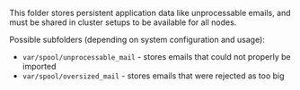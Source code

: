 This folder stores persistent application data like unprocessable emails,
and must be shared in cluster setups to be available for all nodes.

Possible subfolders (depending on system configuration and usage):
- `var/spool/unprocessable_mail` - stores emails that could not properly be imported
- `var/spool/oversized_mail` - stores emails that were rejected as too big